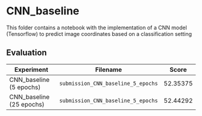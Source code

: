 # CNN_baseline

This folder contains a notebook with the implementation of a CNN model (Tensorflow) to predict image coordinates based on a classification setting

## Evaluation

| Experiment                                  | Filename                                              | Score    |
|---------------------------------------------|-------------------------------------------------------|----------|
| CNN_baseline (5 epochs)                     | `submission_CNN_baseline_5_epochs`                    | 52.35375 |
| CNN_baseline (25 epochs)                    | `submission_CNN_baseline_5_epochs`                    | 52.44292 |
